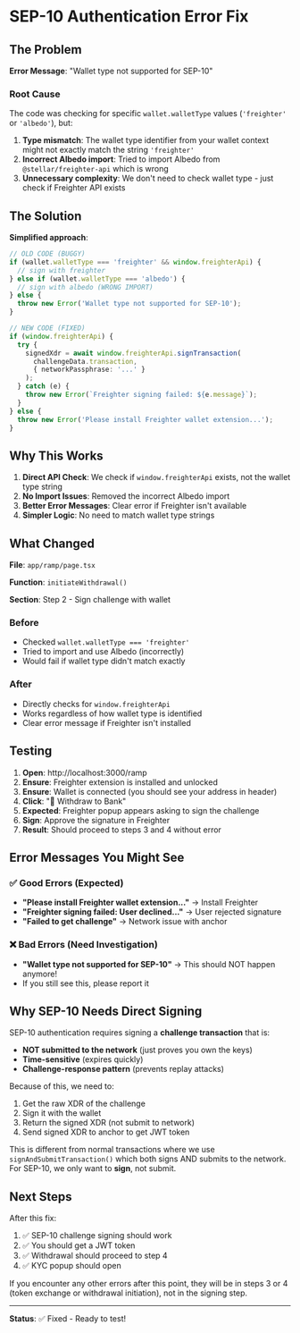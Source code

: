 # SEP-10 Authentication Error Fix

## The Problem

**Error Message**: "Wallet type not supported for SEP-10"

### Root Cause
The code was checking for specific `wallet.walletType` values (`'freighter'` or `'albedo'`), but:

1. **Type mismatch**: The wallet type identifier from your wallet context might not exactly match the string `'freighter'`
2. **Incorrect Albedo import**: Tried to import Albedo from `@stellar/freighter-api` which is wrong
3. **Unnecessary complexity**: We don't need to check wallet type - just check if Freighter API exists

## The Solution

**Simplified approach**:
```typescript
// OLD CODE (BUGGY)
if (wallet.walletType === 'freighter' && window.freighterApi) {
  // sign with freighter
} else if (wallet.walletType === 'albedo') {
  // sign with albedo (WRONG IMPORT)
} else {
  throw new Error('Wallet type not supported for SEP-10');
}

// NEW CODE (FIXED)
if (window.freighterApi) {
  try {
    signedXdr = await window.freighterApi.signTransaction(
      challengeData.transaction,
      { networkPassphrase: '...' }
    );
  } catch (e) {
    throw new Error(`Freighter signing failed: ${e.message}`);
  }
} else {
  throw new Error('Please install Freighter wallet extension...');
}
```

## Why This Works

1. **Direct API Check**: We check if `window.freighterApi` exists, not the wallet type string
2. **No Import Issues**: Removed the incorrect Albedo import
3. **Better Error Messages**: Clear error if Freighter isn't available
4. **Simpler Logic**: No need to match wallet type strings

## What Changed

**File**: `app/ramp/page.tsx`

**Function**: `initiateWithdrawal()`

**Section**: Step 2 - Sign challenge with wallet

### Before
- Checked `wallet.walletType === 'freighter'`
- Tried to import and use Albedo (incorrectly)
- Would fail if wallet type didn't match exactly

### After
- Directly checks for `window.freighterApi`
- Works regardless of how wallet type is identified
- Clear error message if Freighter isn't installed

## Testing

1. **Open**: http://localhost:3000/ramp
2. **Ensure**: Freighter extension is installed and unlocked
3. **Ensure**: Wallet is connected (you should see your address in header)
4. **Click**: "🏦 Withdraw to Bank"
5. **Expected**: Freighter popup appears asking to sign the challenge
6. **Sign**: Approve the signature in Freighter
7. **Result**: Should proceed to steps 3 and 4 without error

## Error Messages You Might See

### ✅ Good Errors (Expected)
- **"Please install Freighter wallet extension..."** → Install Freighter
- **"Freighter signing failed: User declined..."** → User rejected signature
- **"Failed to get challenge"** → Network issue with anchor

### ❌ Bad Errors (Need Investigation)
- **"Wallet type not supported for SEP-10"** → This should NOT happen anymore!
- If you still see this, please report it

## Why SEP-10 Needs Direct Signing

SEP-10 authentication requires signing a **challenge transaction** that is:
- **NOT submitted to the network** (just proves you own the keys)
- **Time-sensitive** (expires quickly)
- **Challenge-response pattern** (prevents replay attacks)

Because of this, we need to:
1. Get the raw XDR of the challenge
2. Sign it with the wallet
3. Return the signed XDR (not submit to network)
4. Send signed XDR to anchor to get JWT token

This is different from normal transactions where we use `signAndSubmitTransaction()` which both signs AND submits to the network. For SEP-10, we only want to **sign**, not submit.

## Next Steps

After this fix:
1. ✅ SEP-10 challenge signing should work
2. ✅ You should get a JWT token
3. ✅ Withdrawal should proceed to step 4
4. ✅ KYC popup should open

If you encounter any other errors after this point, they will be in steps 3 or 4 (token exchange or withdrawal initiation), not in the signing step.

---

**Status**: ✅ Fixed - Ready to test!
